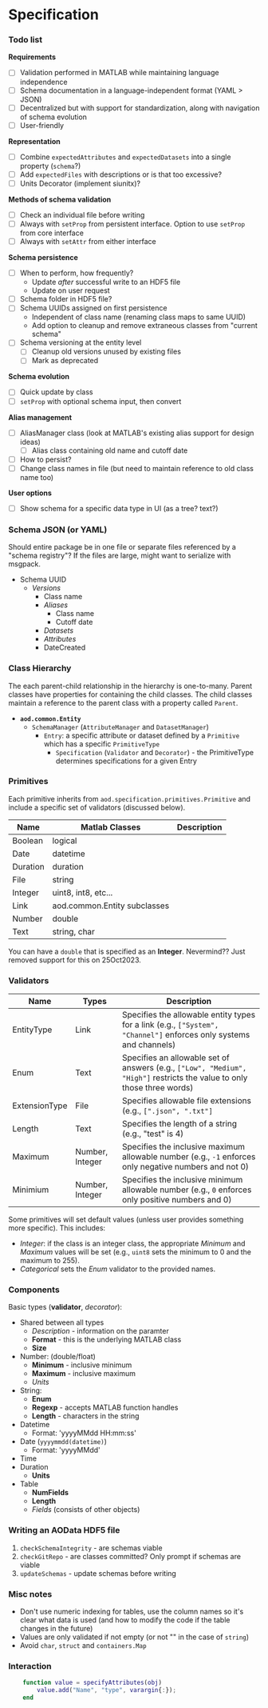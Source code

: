 # Specification

### Todo list
**Requirements**
- [ ] Validation performed in MATLAB while maintaining language independence
- [ ] Schema documentation in a language-independent format (YAML > JSON)
- [ ] Decentralized but with support for standardization, along with navigation of schema evolution
- [ ] User-friendly

**Representation**
- [ ] Combine `expectedAttributes` and `expectedDatasets` into a single property (`schema`?)
- [ ] Add `expectedFiles` with descriptions or is that too excessive?
- [ ] Units Decorator (implement siunitx)?

**Methods of schema validation**
- [ ] Check an individual file before writing
- [ ] Always with `setProp` from persistent interface. Option to use `setProp` from core interface
- [ ] Always with `setAttr` from either interface

**Schema persistence**
- [ ] When to perform, how frequently?
    - Update *after* successful write to an HDF5 file
    - Update on user request
- [ ] Schema folder in HDF5 file?
- [ ] Schema UUIDs assigned on first persistence
    - Independent of class name (renaming class maps to same UUID)
    - Add option to cleanup and remove extraneous classes from "current schema"
- [ ] Schema versioning at the entity level
  - [ ] Cleanup old versions unused by existing files
  - [ ] Mark as deprecated

**Schema evolution**
- [ ] Quick update by class
- [ ] `setProp` with optional schema input, then convert

**Alias management**
- [ ] AliasManager class (look at MATLAB's existing alias support for design ideas)
  - [ ] Alias class containing old name and cutoff date
- [ ] How to persist?
- [ ] Change class names in file (but need to maintain reference to old class name too)

**User options**
- [ ] Show schema for a specific data type in UI (as a tree? text?)


### Schema JSON (or YAML)
Should entire package be in one file or separate files referenced by a "schema registry"? If the files are large, might want to serialize with msgpack.
- Schema UUID
  - *Versions*
    - Class name
    - *Aliases*
      - Class name
      - Cutoff date
    - *Datasets*
    - *Attributes*
    - DateCreated

### Class Hierarchy
The each parent-child relationship in the hierarchy is one-to-many. Parent classes have properties for containing the child classes. The child classes maintain a reference to the parent class with a property called `Parent`.
- **`aod.common.Entity`**
  - `SchemaManager` (`AttributeManager` and `DatasetManager`)
    - `Entry`: a specific attribute or dataset defined by a `Primitive` which has a specific `PrimitiveType`
      - `Specification` (`Validator` and `Decorator`) - the PrimitiveType determines specifications for a given Entry

### Primitives
Each primitive inherits from `aod.specification.primitives.Primitive` and include a specific set of validators (discussed below).

|Name|Matlab Classes| Description|
|----|--------------|------------|
|Boolean|logical||
|Date|datetime||
|Duration|duration||
|File|string||
|Integer|uint8, int8, etc...||
|Link|aod.common.Entity subclasses||
|Number|double||
|Text|string, char| |

You can have a `double` that is specified as an __Integer__. Nevermind?? Just removed support for this on 25Oct2023.


### Validators
| Name | Types | Description |
|------|-------|-------------|
|EntityType|Link|Specifies the allowable entity types for a link (e.g., `["System", "Channel"]` enforces only systems and channels)|
|Enum|Text| Specifies an allowable set of answers (e.g., `["Low", "Medium", "High"]` restricts the value to only those three words) |
|ExtensionType|File| Specifies allowable file extensions (e.g., `[".json", ".txt"]`|
|Length|Text   | Specifies the length of a string (e.g., "test" is 4)|
|Maximum|Number, Integer| Specifies the inclusive maximum allowable number (e.g., `-1` enforces only negative numbers and not 0)|
|Minimium|Number, Integer| Specifies the inclusive minimum allowable number (e.g., `0` enforces only positive numbers and 0)|


Some primitives will set default values (unless user provides something more specific). This includes:
- _Integer_: if the class is an integer class, the appropriate *Minimum* and *Maximum* values will be set (e.g., `uint8` sets the minimum to 0 and the maximum to 255).
- _Categorical_ sets the *Enum* validator to the provided names.

### Components
Basic types (**validator**, *decorator*):
- Shared between all types
    - *Description* - information on the paramter
    - **Format** - this is the underlying MATLAB class
    - **Size**
- Number: (double/float)
    - **Minimum** - inclusive minimum
    - **Maximum** - inclusive maximum
    - *Units*
- String:
    - **Enum**
    - **Regexp** - accepts MATLAB function handles
    - **Length** - characters in the string
- Datetime
    - Format: 'yyyyMMdd HH:mm:ss'
- Date (```yyyymmdd(datetime)```)
    - Format: 'yyyyMMdd'
- Time
- Duration
    - **Units**
- Table
    - **NumFields**
    - **Length**
    - _Fields_ (consists of other objects)


### Writing an AOData HDF5 file
1. `checkSchemaIntegrity` - are schemas viable
2. `checkGitRepo` - are classes committed? Only prompt if schemas are viable
3. `updateSchemas` - update schemas before writing

### Misc notes
- Don't use numeric indexing for tables, use the column names so it's clear what data is used (and how to modify the code if the table changes in the future)
- Values are only validated if not empty (or not "" in the case of `string`)
- Avoid `char`, `struct` and `containers.Map`


### Interaction
```matlab
    function value = specifyAttributes(obj)
        value.add("Name", "type", varargin{:});
    end
```